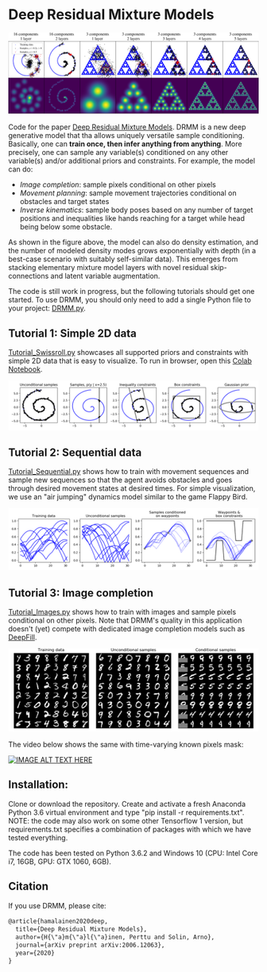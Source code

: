 # Deep Residual Mixture Models
![Visualizing DRMM samples and density estimates with 2D data](./images/toydata.png)

Code for the paper [Deep Residual Mixture Models](https://arxiv.org/abs/2006.12063). DRMM is a new deep generative model that tha allows uniquely versatile sample conditioning. Basically, one can **train once, then infer anything from anything**. More precisely, one can sample any variable(s) conditioned on any other variable(s) and/or additional priors and constraints. For example, the model can do:

* *Image completion*: sample pixels conditional on other pixels
* *Movement planning*: sample movement trajectories conditional on obstacles and target states
* *Inverse kinematics*: sample body poses based on any number of target positions and inequalities like hands reaching for a target while head being below some obstacle.

As shown in the figure above, the model can also do density estimation, and the number of modeled density modes grows exponentially with depth (in a best-case scenario with suitably self-similar data). This emerges from stacking elementary mixture model layers with novel residual skip-connections and latent variable augmentation.  

The code is still work in progress, but the following tutorials should get one started. To use DRMM, you should only need to add a single Python file to your project: [DRMM.py](DRMM.py).

## Tutorial 1: Simple 2D data
[Tutorial_Swissroll.py](Tutorial_Swissroll.py) showcases all supported priors and constraints with simple 2D data that is easy to visualize. To run in browser, open this [Colab Notebook](https://colab.research.google.com/github/PerttuHamalainen/DRMM/blob/master/Tutorial_Swissroll.ipynb).

![Visualizing the various supported ways of conditioning and constraining samples](./images/tutorial_swissroll.png)



## Tutorial 2: Sequential data
[Tutorial_Sequential.py](Tutorial_Sequential.py) shows how to train with movement sequences and sample new sequences so that the agent avoids obstacles and goes through desired movement states at desired times. For simple visualization, we use an "air jumping" dynamics model similar to the game Flappy Bird.

![Sampling movement trajectories](./images/tutorial_sequential_FlappyBird.png)


## Tutorial 3: Image completion
[Tutorial_Images.py](Tutorial_Images.py) shows how to train with images and sample pixels conditional on other pixels. Note that DRMM's quality in this application doesn't (yet) compete with dedicated image completion models such as [DeepFill](https://github.com/JiahuiYu/generative_inpainting).

![Image completion](./images/tutorial_images.png)

The video below shows the same with time-varying known pixels mask:

<a href="http://www.youtube.com/watch?feature=player_embedded&v=rBTFTZCZKZE
" ><img src="http://img.youtube.com/vi/rBTFTZCZKZE/0.jpg"
alt="IMAGE ALT TEXT HERE" width="320" /></a>

## Installation:

Clone or download the repository. Create and activate a fresh Anaconda Python 3.6 virtual environment and type "pip install -r requirements.txt". NOTE: the code may also work on some other Tensorflow 1 version, but requirements.txt specifies a combination of packages with which we have tested everything.

The code has been tested on Python 3.6.2 and Windows 10 (CPU: Intel Core i7, 16GB, GPU: GTX 1060, 6GB). <!-- except for the Quick! Draw dataset preprocessing (rasterization) code that only works on Linux. On Windows 10, one gets .dll errors that we have not yet managed to sort out.-->

## Citation
If you use DRMM, please cite:

```
@article{hamalainen2020deep,
  title={Deep Residual Mixture Models},
  author={H{\"a}m{\"a}l{\"a}inen, Perttu and Solin, Arno},
  journal={arXiv preprint arXiv:2006.12063},
  year={2020}
}
```
